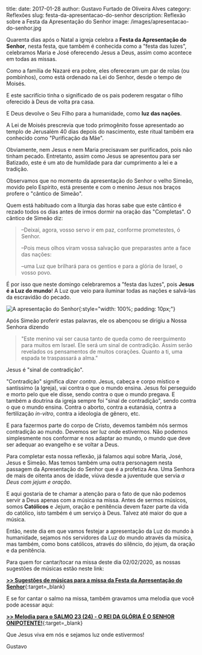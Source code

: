 title: 
date: 2017-01-28
author: Gustavo Furtado de Oliveira Alves
category: Reflexões
slug: festa-da-apresentacao-do-senhor
description: Reflexão sobre a Festa da Apresentação do Senhor
image: /images/apresentacao-do-senhor.jpg

Quarenta dias após o Natal a igreja celebra a **Festa da Apresentação do Senhor**,
nesta festa, que também é conhecida como a "festa das luzes",
celebramos Maria e José oferecendo Jesus a Deus,
assim como acontece em todas as missas.

Como a família de Nazaré era pobre, eles ofereceram um par de rolas (ou pombinhos),
como está ordenado na Lei do Senhor, desde o tempo de Moisés.

E este sacrifício tinha o significado de os pais poderem resgatar o filho oferecido à Deus de volta pra casa.

E Deus devolve o Seu Filho para a humanidade,
como **luz das nações**.

A Lei de Moisés prescrevia que todo primogênito fosse apresentado ao templo de Jerusalém 40 dias depois do nascimento, este ritual também era conhecido como "Purificação da Mãe".

Obviamente, nem Jesus e nem Maria precisavam ser purificados, pois não tinham pecado.
Entretanto, assim como Jesus se apresentou para ser Batizado, este é um ato de humildade
para dar cumprimento a lei e a tradição.

Observamos que no momento da apresentação do Senhor o velho Simeão, movido pelo Espírito, está presente e com o menino Jesus nos braços profere o "cântico de Simeão".

Quem está habituado com a liturgia das horas sabe que este cântico é rezado todos os dias antes de irmos dormir na oração das "Completas".
O cântico de Simeão diz:

>–Deixai, agora, vosso servo ir em paz,
>conforme prometestes, ó Senhor.
>
> –Pois meus olhos viram vossa salvação
>que preparastes ante a face das nações:
>
>–uma Luz que brilhará para os gentios
>e para a glória de Israel, o vosso povo.

É por isso que neste domingo celebraremos a "festa das luzes",
pois **Jesus é a Luz do mundo**!
A Luz que veio para iluminar todas as nações e salvá-las da escravidão do pecado.

![A apresentação do Senhor](/images/apresentacao-do-senhor.jpg){:style="width: 100%; padding: 10px;"}

Após Simeão proferir estas palavras, ele os abençoou se dirigiu a Nossa Senhora dizendo

>"Este menino vai ser causa
> tanto de queda como de reerguimento para muitos em Israel.
> Ele será um sinal de contradição.
> Assim serão revelados
> os pensamentos de muitos corações.
> Quanto a ti, uma espada te traspassará a alma."

Jesus é "sinal de contradição".

"Contradição" significa _dizer contra_. Jesus, cabeça e corpo místico e santíssimo (a Igreja), vai contra o que o mundo ensina. Jesus foi perseguido e morto pelo que ele disse, sendo contra o que o mundo pregava. E também a doutrina da igreja sempre foi "sinal de contradição", sendo contra o que o mundo ensina. Contra o aborto, contra a eutanásia, contra a fertilização _in-vitro_, contra a ideologia de gênero, etc.

E para fazermos parte do corpo de Cristo, devemos também nós sermos contradição ao mundo.
Devemos ser luz onde estivermos. Não podemos simplesmente nos conformar e nos adaptar ao mundo, o mundo que deve ser adequar ao evangelho e se voltar a Deus.

Para completar esta nossa reflexão, já falamos aqui sobre Maria, José, Jesus e Simeão.
Mas temos também uma outra personagem nesta passagem da Apresentação do Senhor
que é a profetiza Ana. Uma Senhora de mais de oitenta anos de idade, viúva desde a juventude que servia _a Deus com jejum e oração_.

E aqui gostaria de te chamar a atenção para o fato de que não podemos servir a Deus apenas
com a música na missa. Antes de sermos músicos, somos **Católicos** e Jejum, oração e penitência devem fazer parte da vida do católico, isto também é um serviço à Deus.
Talvez até maior do que a música.

Então, neste dia em que vamos festejar a apresentação da Luz do mundo à humanidade,
sejamos nós servidores da Luz do mundo através da música, mas também, como bons católicos, através do silêncio, do jejum, da oração e da penitência.

Para quem for cantar/tocar na missa deste dia 02/02/2020, as nossas sugestões de músicas estão neste link:

[**>> Sugestões de músicas para a missa da Festa da Apresentação do Senhor**](https://musicasparamissa.com.br/sugestoes-para/festa-da-apresentacao-do-senhor/){:target=\_blank}

E se for cantar o salmo na missa, também gravamos uma melodia que você pode acessar aqui:

[**>> Melodia para o SALMO 23 (24) - O REI DA GLÓRIA É O SENHOR ONIPOTENTE!**](https://musicasparamissa.com.br/musica/salmo-23-34-o-rei-da-gloria/){:target=\_blank}

Que Jesus viva em nós e sejamos luz onde estivermos!

Gustavo
